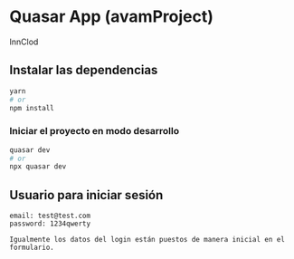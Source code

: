 # Quasar App (avamProject)

InnClod

## Instalar las dependencias

```bash
yarn
# or
npm install
```

### Iniciar el proyecto en modo desarrollo

```bash
quasar dev
# or
npx quasar dev
```

## Usuario para iniciar sesión

```
email: test@test.com
password: 1234qwerty

Igualmente los datos del login están puestos de manera inicial en el formulario.
```
